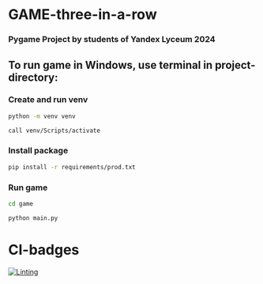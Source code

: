 # GAME-three-in-a-row

### Pygame Project by students of Yandex Lyceum 2024

## To run game in Windows, use terminal in project-directory:

### Create and run venv

```bash
python -m venv venv
```

```bash
call venv/Scripts/activate
```

### Install package 

```bash
pip install -r requirements/prod.txt
```

### Run game

```bash
cd game
```

```bash
python main.py
```

# CI-badges

[![Linting](https://github.com/weplok/GAME-three-in-a-row/actions/workflows/blank.yml/badge.svg)](https://github.com/weplok/GAME-three-in-a-row/actions/workflows/blank.yml)